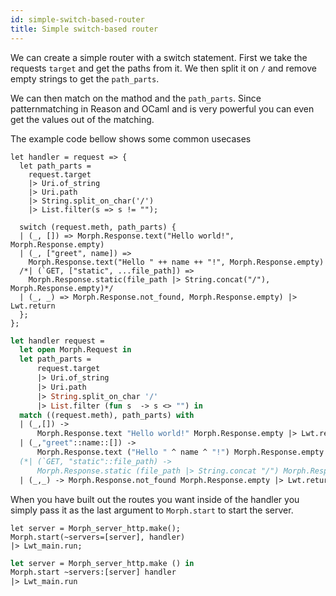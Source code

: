 ```yaml
---
id: simple-switch-based-router
title: Simple switch-based router
---
```


We can create a simple router with a switch statement. First we take the requests `target` and get the paths from it. We then split it on `/` and remove empty strings to get the `path_parts`.

We can then match on the mathod and the `path_parts`. Since patternmatching in Reason and OCaml and is very powerful you can even get the values out of the matching.

The example code bellow shows some common usecases

<!--DOCUSAURUS_CODE_TABS-->
<!--Reason-->

```reason
let handler = request => {
  let path_parts =
    request.target
    |> Uri.of_string
    |> Uri.path
    |> String.split_on_char('/')
    |> List.filter(s => s != "");

  switch (request.meth, path_parts) {
  | (_, []) => Morph.Response.text("Hello world!", Morph.Response.empty)
  | (_, ["greet", name]) =>
    Morph.Response.text("Hello " ++ name ++ "!", Morph.Response.empty)
  /*| (`GET, ["static", ...file_path]) =>
    Morph.Response.static(file_path |> String.concat("/"), Morph.Response.empty)*/
  | (_, _) => Morph.Response.not_found, Morph.Response.empty) |> Lwt.return
  };
};
```

<!--OCaml-->

```ocaml
let handler request =
  let open Morph.Request in
  let path_parts =
      request.target
      |> Uri.of_string
      |> Uri.path
      |> String.split_on_char '/'
      |> List.filter (fun s  -> s <> "") in
  match ((request.meth), path_parts) with
  | (_,[]) ->
      Morph.Response.text "Hello world!" Morph.Response.empty |> Lwt.return
  | (_,"greet"::name::[]) ->
      Morph.Response.text ("Hello " ^ name ^ "!") Morph.Response.empty |> Lwt.return
  (*| (`GET, "static"::file_path) ->
      Morph.Response.static (file_path |> String.concat "/") Morph.Response.empty |> Lwt.return*)
  | (_,_) -> Morph.Response.not_found Morph.Response.empty |> Lwt.return
```

<!--END_DOCUSAURUS_CODE_TABS-->

When you have built out the routes you want inside of the handler you simply pass it as the last argument to `Morph.start` to start the server.

<!--DOCUSAURUS_CODE_TABS-->
<!--Reason-->

```reason
let server = Morph_server_http.make();
Morph.start(~servers=[server], handler)
|> Lwt_main.run;
```

<!--OCaml-->

```ocaml
let server = Morph_server_http.make () in
Morph.start ~servers:[server] handler
|> Lwt_main.run
```

<!--END_DOCUSAURUS_CODE_TABS-->
